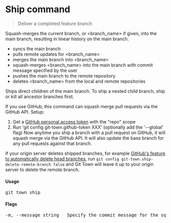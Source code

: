 <h1 textrun="command-heading">Ship command</h1>

<blockquote textrun="command-summary">
Deliver a completed feature branch
</blockquote>

<a textrun="command-description">

Squash-merges the current branch, or <branch_name> if given, into the main
branch, resulting in linear history on the main branch.

- syncs the main branch
- pulls remote updates for <branch_name>
- merges the main branch into <branch_name>
- squash-merges <branch_name> into the main branch with commit message specified
  by the user
- pushes the main branch to the remote repository
- deletes <branch_name> from the local and remote repositories

Ships direct children of the main branch. To ship a nested child branch, ship or
kill all ancestor branches first.

If you use GitHub, this command can squash merge pull requests via the GitHub
API. Setup:

1. Get a
   [GitHub personal access token](https://help.github.com/articles/creating-a-personal-access-token-for-the-command-line)
   with the "repo" scope
2. Run 'git config git-town.github-token XXX' (optionally add the '--global'
   flag) Now anytime you ship a branch with a pull request on GitHub, it will
   squash merge via the GitHub API. It will also update the base branch for any
   pull requests against that branch.

If your origin server deletes shipped branches, for example
[GitHub's feature to automatically delete head branches](https://help.github.com/en/github/administering-a-repository/managing-the-automatic-deletion-of-branches),
run `git config git-town.ship-delete-remote-branch false` and Git Town will
leave it up to your origin server to delete the remote branch.

</a>

#### Usage

<pre textrun="command-usage">
git town ship
</pre>

#### Flags

<pre textrun="command-flags">
-m, --message string   Specify the commit message for the squash commit
</pre>
